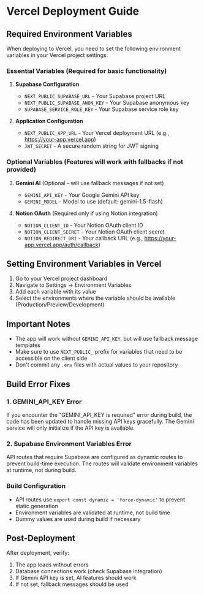 # Vercel Deployment Guide

## Required Environment Variables

When deploying to Vercel, you need to set the following environment variables in your Vercel project settings:

### Essential Variables (Required for basic functionality)

1. **Supabase Configuration**
   - `NEXT_PUBLIC_SUPABASE_URL` - Your Supabase project URL
   - `NEXT_PUBLIC_SUPABASE_ANON_KEY` - Your Supabase anonymous key
   - `SUPABASE_SERVICE_ROLE_KEY` - Your Supabase service role key

2. **Application Configuration**
   - `NEXT_PUBLIC_APP_URL` - Your Vercel deployment URL (e.g., https://your-app.vercel.app)
   - `JWT_SECRET` - A secure random string for JWT signing

### Optional Variables (Features will work with fallbacks if not provided)

3. **Gemini AI** (Optional - will use fallback messages if not set)
   - `GEMINI_API_KEY` - Your Google Gemini API key
   - `GEMINI_MODEL` - Model to use (default: gemini-1.5-flash)

4. **Notion OAuth** (Required only if using Notion integration)
   - `NOTION_CLIENT_ID` - Your Notion OAuth client ID
   - `NOTION_CLIENT_SECRET` - Your Notion OAuth client secret
   - `NOTION_REDIRECT_URI` - Your callback URL (e.g., https://your-app.vercel.app/auth/callback)

## Setting Environment Variables in Vercel

1. Go to your Vercel project dashboard
2. Navigate to Settings → Environment Variables
3. Add each variable with its value
4. Select the environments where the variable should be available (Production/Preview/Development)

## Important Notes

- The app will work without `GEMINI_API_KEY`, but will use fallback message templates
- Make sure to use `NEXT_PUBLIC_` prefix for variables that need to be accessible on the client side
- Don't commit any `.env` files with actual values to your repository

## Build Error Fixes

### 1. GEMINI_API_KEY Error
If you encounter the "GEMINI_API_KEY is required" error during build, the code has been updated to handle missing API keys gracefully. The Gemini service will only initialize if the API key is available.

### 2. Supabase Environment Variables Error
API routes that require Supabase are configured as dynamic routes to prevent build-time execution. The routes will validate environment variables at runtime, not during build.

### Build Configuration
- API routes use `export const dynamic = 'force-dynamic'` to prevent static generation
- Environment variables are validated at runtime, not build time
- Dummy values are used during build if necessary

## Post-Deployment

After deployment, verify:
1. The app loads without errors
2. Database connections work (check Supabase integration)
3. If Gemini API key is set, AI features should work
4. If not set, fallback messages should be used
